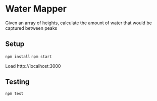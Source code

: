 # Water Mapper

Given an array of heights, calculate the amount of water that would be captured between peaks

## Setup

`npm install`
`npm start`

Load http://localhost:3000

## Testing

`npm test`
